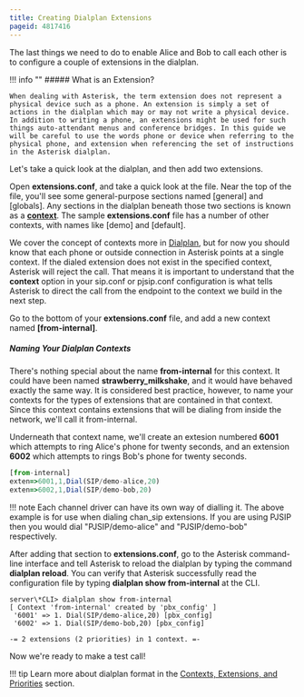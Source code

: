 ```yaml
---
title: Creating Dialplan Extensions
pageid: 4817416
---
```


The last things we need to do to enable Alice and Bob to call each other is to configure a couple of extensions in the dialplan.




!!! info ""
    ##### What is an Extension?

    When dealing with Asterisk, the term extension does not represent a physical device such as a phone. An extension is simply a set of actions in the dialplan which may or may not write a physical device. In addition to writing a phone, an extensions might be used for such things auto-attendant menus and conference bridges. In this guide we will be careful to use the words phone or device when referring to the physical phone, and extension when referencing the set of instructions in the Asterisk dialplan.

      
[//]: # (end-info)



Let's take a quick look at the dialplan, and then add two extensions.

Open **extensions.conf**, and take a quick look at the file. Near the top of the file, you'll see some general-purpose sections named [general] and [globals]. Any sections in the dialplan beneath those two sections is known as a [**context**](/Configuration/Dialplan/Contexts-Extensions-and-Priorities). The sample **extensions.conf** file has a number of other contexts, with names like [demo] and [default].

We cover the concept of contexts more in [Dialplan](/Configuration/Dialplan), but for now you should know that each phone or outside connection in Asterisk points at a single context. If the dialed extension does not exist in the specified context, Asterisk will reject the call. That means it is important to understand that the **context** option in your sip.conf or pjsip.conf configuration is what tells Asterisk to direct the call from the endpoint to the context we build in the next step.

Go to the bottom of your **extensions.conf** file, and add a new context named **[from-internal]**.

##### Naming Your Dialplan Contexts

There's nothing special about the name **from-internal** for this context. It could have been named **strawberry_milkshake**, and it would have behaved exactly the same way. It is considered best practice, however, to name your contexts for the types of extensions that are contained in that context. Since this context contains extensions that will be dialing from inside the network, we'll call it from-internal.

Underneath that context name, we'll create an extesion numbered **6001** which attempts to ring Alice's phone for twenty seconds, and an extension **6002** which attempts to rings Bob's phone for twenty seconds.

```javascript title=" " linenums="1"
[from-internal]
exten=>6001,1,Dial(SIP/demo-alice,20)
exten=>6002,1,Dial(SIP/demo-bob,20)

```



!!! note 
    Each channel driver can have its own way of dialling it. The above example is for use when dialing chan_sip extensions. If you are using PJSIP then you would dial "PJSIP/demo-alice" and "PJSIP/demo-bob" respectively.

      
[//]: # (end-note)





After adding that section to **extensions.conf**, go to the Asterisk command-line interface and tell Asterisk to reload the dialplan by typing the command **dialplan reload**. You can verify that Asterisk successfully read the configuration file by typing **dialplan show from-internal** at the CLI.

```
server\*CLI> dialplan show from-internal
[ Context 'from-internal' created by 'pbx_config' ]
 '6001' => 1. Dial(SIP/demo-alice,20) [pbx_config]
 '6002' => 1. Dial(SIP/demo-bob,20) [pbx_config]

-= 2 extensions (2 priorities) in 1 context. =- 

```

Now we're ready to make a test call!




!!! tip 
    Learn more about dialplan format in the [Contexts, Extensions, and Priorities](/Configuration/Dialplan/Contexts-Extensions-and-Priorities) section.

      
[//]: # (end-tip)



